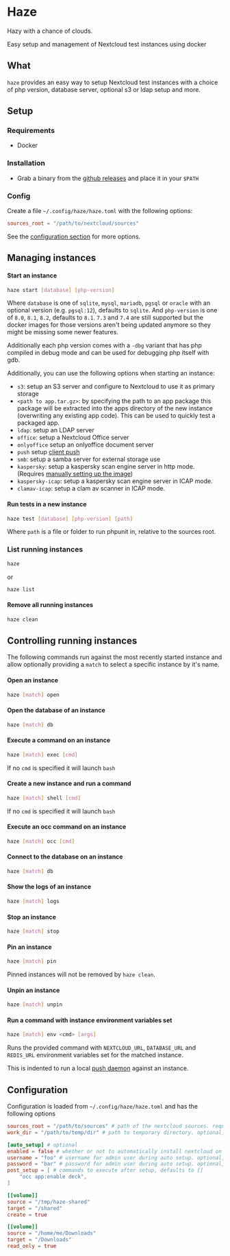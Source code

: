 # Haze

Hazy with a chance of clouds.

Easy setup and management of Nextcloud test instances using docker

## What

`haze` provides an easy way to setup Nextcloud test instances with a choice of php version, database server, optional s3 or ldap setup and more.

## Setup

### Requirements

 - Docker

### Installation

- Grab a binary from the [github releases](https://github.com/icewind1991/haze/releases) and place it in your `$PATH`

### Config

Create a file `~/.config/haze/haze.toml` with the following options:

```toml
sources_root = "/path/to/nextcloud/sources"
```

See the [configuration section](#configuration) for more options.

## Managing instances

#### Start an instance

```bash
haze start [database] [php-version]
```

Where `database` is one of `sqlite`, `mysql`, `mariadb`, `pgsql` or `oracle` with an optional version (e.g. `pgsql:12`), defaults to `sqlite`.
And `php-version` is one of `8.0`, `8.1`, `8.2`, defaults to `8.1`. `7.3` and `7.4` are still supported but the docker images for those versions aren't being updated anymore so they might be missing some newer features.

Additionally each php version comes with a `-dbg` variant that has php compiled in debug mode and can be used for debugging php itself with gdb.

Additionally, you can use the following options when starting an instance:
 - `s3`: setup an S3 server and configure to Nextcloud to use it as primary storage
 - `<path to app.tar.gz>`: by specifying the path to an app package this package will be extracted into the apps directory of the new instance (overwriting any existing app code). This can be used to quickly test a packaged app. 
 - `ldap`: setup an LDAP server
 - `office`: setup a Nextcloud Office server
 - `onlyoffice` setup an onlyoffice document server
 - `push` setup [client push](https://github.com/nextcloud/notify_push)
 - `smb`: setup a samba server for external storage use
 - `kaspersky`: setup a kaspersky scan engine server in http mode. (Requires [manually setting up the image](https://github.com/icewind1991/kaspersky-docker))
 - `kaspersky-icap`: setup a kaspersky scan engine server in ICAP mode.
 - `clamav-icap`: setup a clam av scanner in ICAP mode.

#### Run tests in a new instance

```bash
haze test [database] [php-version] [path]
```

Where `path` is a file or folder to run phpunit in, relative to the sources root.

### List running instances

```bash
haze
```

or

```bash
haze list
```

#### Remove all running instances

```bash
haze clean
```

## Controlling running instances

The following commands run against the most recently started instance and allow optionally providing a `match` to select a specific instance by it's name.

#### Open an instance

```bash
haze [match] open
```

#### Open the database of an instance

```bash
haze [match] db
```

#### Execute a command on an instance

```bash
haze [match] exec [cmd]
```

If no `cmd` is specified it will launch `bash`

#### Create a new instance and run a command

```bash
haze [match] shell [cmd]
```

If no `cmd` is specified it will launch `bash`

#### Execute an occ command on an instance

```bash
haze [match] occ [cmd]
```

#### Connect to the database on an instance

```bash
haze [match] db
```

#### Show the logs of an instance

```bash
haze [match] logs
```

#### Stop an instance

```bash
haze [match] stop
```

#### Pin an instance

```bash
haze [match] pin
```

Pinned instances will not be removed by `haze clean`.

#### Unpin an instance

```bash
haze [match] unpin
```

#### Run a command with instance environment variables set

```bash
haze [match] env <cmd> [args]
```

Runs the provided command with `NEXTCLOUD_URL`, `DATABASE_URL` and `REDIS_URL` environment variables set for the matched instance.

This is indented to run a local [push daemon](https://github.com/nextcloud/notify_push) against an instance. 

## Configuration

Configuration is loaded from `~/.config/haze/haze.toml` and has the following options

```toml
sources_root = "/path/to/sources" # path of the nextcloud sources. required
work_dir = "/path/to/temp/dir" # path to temporary directory. optional, defaults to "/tmp/haze"

[auto_setup] # optional
enabled = false # whether or not to automatically install nextcloud on `haze start`. optional, defaults to false
username = "foo" # username for admin user during auto setup. optional, defaults to "admin"
password = "bar" # password for admin user during auto setup. optional, defaults to "admin"
post_setup = [ # commands to execute after setup, defaults to []
    "occ app:enable deck",
]

[[volume]]
source = "/tmp/haze-shared"
target = "/shared"
create = true

[[volume]]
source = "/home/me/Downloads"
target = "/Downloads"
read_only = true
```